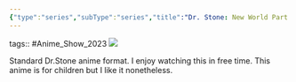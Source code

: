 ```yaml
---
{"type":"series","subType":"series","title":"Dr. Stone: New World Part 2","englishTitle":"Dr. Stone: New World Part 2","year":2023,"dataSource":"MALAPI","url":"https://myanimelist.net/anime/55644/Dr_Stone__New_World_Part_2","id":55644,"genres":["Adventure","Comedy","Sci-Fi"],"studios":["TMS Entertainment"],"episodes":11,"duration":"23 min per ep","onlineRating":8.43,"actors":null,"image":"https://cdn.myanimelist.net/images/anime/1236/138696.jpg","released":true,"streamingServices":["Crunchyroll","Bahamut Anime Crazy"],"airing":true,"airedFrom":"12/10/2023","airedTo":"21/12/2023","lastWatched":"","personalRating":0,"tags":["mediaDB/tv/series"],"dg-publish":true,"status":"🟢 watched","rating":"⭐ 7","dateWatched":"2023-09-10","Hours":4.2,"permalink":"/media-db/series/dr-stone-new-world-part-2-2023/","dgPassFrontmatter":true,"noteIcon":"1","created":"2023-12-15T03:49:26.433+05:30","updated":"2023-12-23T14:29:34.874+05:30"}
---
```


tags:: #Anime_Show_2023 
<img src="https://cdn.myanimelist.net/images/anime/1236/138696.jpg">

Standard Dr.Stone anime format. I enjoy watching this in free time. This anime is for children but I like it nonetheless.